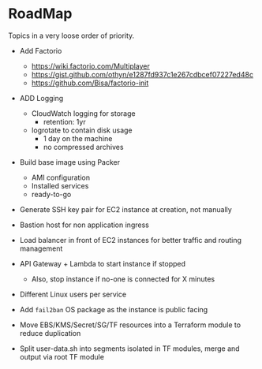 # RoadMap

Topics in a very loose order of priority.

- Add Factorio
  - https://wiki.factorio.com/Multiplayer
  - https://gist.github.com/othyn/e1287fd937c1e267cdbcef07227ed48c
  - https://github.com/Bisa/factorio-init

- ADD Logging
  - CloudWatch logging for storage
    - retention: 1yr
  - logrotate to contain disk usage
    - 1 day on the machine
    - no compressed archives

- Build base image using Packer
  - AMI configuration
  - Installed services
  - ready-to-go

- Generate SSH key pair for EC2 instance at creation, not manually

- Bastion host for non application ingress

- Load balancer in front of EC2 instances for better traffic and routing management

- API Gateway + Lambda to start instance if stopped
  - Also, stop instance if no-one is connected for X minutes

- Different Linux users per service

- Add `fail2ban` OS package as the instance is public facing

- Move EBS/KMS/Secret/SG/TF resources into a Terraform module to reduce duplication

- Split user-data.sh into segments isolated in TF modules, merge and output via root TF module
